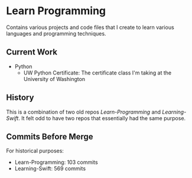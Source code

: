 # Learn Programming 
Contains various projects and code files that I create to learn various languages and programming techniques.


## Current Work
* Python
	* UW Python Certificate: The certificate class I'm taking at the University of Washington


## History
This is a combination of two old repos _Learn-Programming_ and _Learning-Swift_. It felt odd to have two repos that essentially had the same purpose. 


## Commits Before Merge
For historical purposes:

* Learn-Programming: 103 commits
* Learning-Swift: 569 commits
